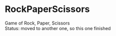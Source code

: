 # RockPaperScissors 
Game of Rock, Paper, Scissors<br>
Status: moved to another one, so this one finished
